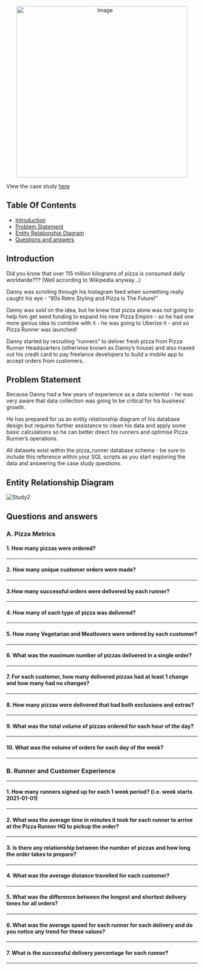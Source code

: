 <p align="center">
<img src="https://8weeksqlchallenge.com/images/case-study-designs/2.png" alt="Image" width="450" height="450">

View the case study [here](https://8weeksqlchallenge.com/case-study-2/)

## Table Of Contents
  - [Introduction](#introduction)
  - [Problem Statement](#problem-statement)
  - [Entity Relationship Diagram](#entity-relationship-diagram)
  - [Questions and answers](#questions-and-answers)
  
## Introduction
Did you know that over 115 million kilograms of pizza is consumed daily worldwide??? (Well according to Wikipedia anyway…)

Danny was scrolling through his Instagram feed when something really caught his eye - “80s Retro Styling and Pizza Is The Future!”

Danny was sold on the idea, but he knew that pizza alone was not going to help him get seed funding to expand his new Pizza Empire - so he had one more genius idea to combine with it - he was going to Uberize it - and so Pizza Runner was launched!

Danny started by recruiting “runners” to deliver fresh pizza from Pizza Runner Headquarters (otherwise known as Danny’s house) and also maxed out his credit card to pay freelance developers to build a mobile app to accept orders from customers.

## Problem Statement 
Because Danny had a few years of experience as a data scientist - he was very aware that data collection was going to be critical for his business’ growth.

He has prepared for us an entity relationship diagram of his database design but requires further assistance to clean his data and apply some basic calculations so he can better direct his runners and optimise Pizza Runner’s operations.

All datasets exist within the pizza_runner database schema - be sure to include this reference within your SQL scripts as you start exploring the data and answering the case study questions.

## Entity Relationship Diagram


![Study2](https://github.com/GOrszak/8-weeks-challenge/assets/134173513/eacc70e3-16c4-4f03-a127-cd539ea37ea9)


## Questions and answers

### A. Pizza Metrics


#### 1. How many pizzas were ordered?


-------------


#### 2. How many unique customer orders were made?


-------------

#### 3.How many successful orders were delivered by each runner?


-------------

#### 4. How many of each type of pizza was delivered?


-------------


#### 5. How many Vegetarian and Meatlovers were ordered by each customer?


-------------


#### 6. What was the maximum number of pizzas delivered in a single order?


-------------


#### 7. For each customer, how many delivered pizzas had at least 1 change and how many had no changes?


-------------


#### 8. How many pizzas were delivered that had both exclusions and extras?


-------------

#### 9. What was the total volume of pizzas ordered for each hour of the day?


-------------

#### 10. What was the volume of orders for each day of the week?

-------------

### B. Runner and Customer Experience


-------------

#### 1. How many runners signed up for each 1 week period? (i.e. week starts 2021-01-01)


-------------

#### 2. What was the average time in minutes it took for each runner to arrive at the Pizza Runner HQ to pickup the order?


-------------

#### 3. Is there any relationship between the number of pizzas and how long the order takes to prepare?


-------------

#### 4. What was the average distance travelled for each customer?

-------------

#### 5. What was the difference between the longest and shortest delivery times for all orders?


-------------

#### 6. What was the average speed for each runner for each delivery and do you notice any trend for these values?


-------------

#### 7. What is the successful delivery percentage for each runner?


-------------


